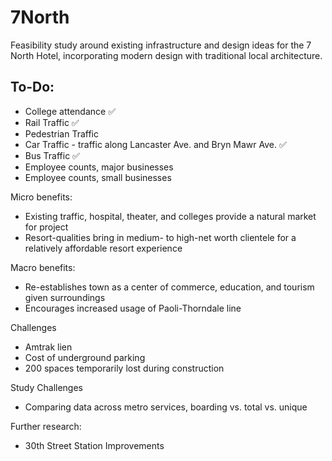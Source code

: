 # 7North


Feasibility study around existing infrastructure and design ideas for the 7 North Hotel, incorporating modern design with traditional local architecture. 


## To-Do:

* College attendance ✅
* Rail Traffic ✅
* Pedestrian Traffic
* Car Traffic - traffic along Lancaster Ave. and Bryn Mawr Ave. ✅
* Bus Traffic ✅
* Employee counts, major businesses
* Employee counts, small businesses


Micro benefits:
* Existing traffic, hospital, theater, and colleges provide a natural market for project
* Resort-qualities bring in medium- to high-net worth clientele for a relatively affordable resort experience

Macro benefits:
* Re-establishes town as a center of commerce, education, and tourism given surroundings
* Encourages increased usage of Paoli-Thorndale line

Challenges
* Amtrak lien
* Cost of underground parking
* 200 spaces temporarily lost during construction

Study Challenges 
* Comparing data across metro services, boarding vs. total vs. unique

Further research:
* 30th Street Station Improvements
